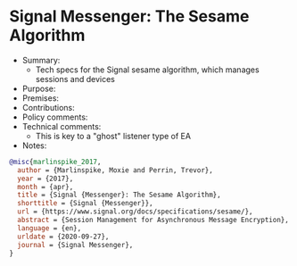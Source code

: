 # Signal Messenger: The Sesame Algorithm

- Summary:
  - Tech specs for the Signal sesame algorithm, which manages sessions and devices
- Purpose:
- Premises:
- Contributions:
- Policy comments:
- Technical comments:
  - This is key to a "ghost" listener type of EA
- Notes:

```bib
@misc{marlinspike_2017,
  author = {Marlinspike, Moxie and Perrin, Trevor},
  year = {2017},
  month = {apr},
  title = {Signal {Messenger}: The Sesame Algorithm},
  shorttitle = {Signal {Messenger}},
  url = {https://www.signal.org/docs/specifications/sesame/},
  abstract = {Session Management for Asynchronous Message Encryption},
  language = {en},
  urldate = {2020-09-27},
  journal = {Signal Messenger},
}
```
